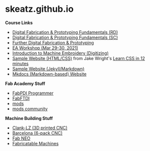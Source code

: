 # skeatz.github.io
**Course Links**
- [Digital Fabrication & Prototyping Fundamentals (RD)](https://rdorville.github.io/ep1000digfab)
- [Digital Fabrication & Prototyping Fundamentals (SC)](https://skeatz.github.io/DigitalFab-PrototypingFundamentals/)
- [Further Digital Fabrication & Prototyping](https://skeatz.github.io/Further-DF-and-Prototyping/)
- [EA Workshop (Mar 29-30, 2021)](https://skeatz.github.io/EA-Workshops-CAD/)
- [Introduction to Machine Embroidery (Digitizing)](https://skeatz.github.io/machine-embroidery-digitizing/)
- [Sample Website (HTML/CSS)](https://skeatz.github.io/DFabWeb) from Jake Wright's [Learn CSS in 12 minutes](https://www.youtube.com/watch?v=0afZj1G0BIE)
- [Sample Website (Jekyll/Markdown)](https://skeatz.github.io/web-pk/)
- [Mkdocs (Markdown-based) Website](https://skeatz.github.io/web-pk/)

**Fab Academy Stuff**
- [FabPDI Programmer](https://skeatz.github.io/FabPDI/)
- [FabFTDI](https://skeatz.github.io/FabFTDI)
- [mods](https://skeatz.github.io/mods-sc/index.html)
- [mods community](http://modsproject.org/)

**Machine Building Stuff**
- [Clank-LZ (3D printed CNC)](https://gitlab.cba.mit.edu/jakeread/clank-lz)
- [Barcelona (6-pack CNC)](https://gitlab.com/fablabbcn-projects/cnc-machines/six-pack-cnc)
- [Fab NEO](https://fab.cba.mit.edu/classes/865.21/people/rahul/)
- [Fabricatable Machines](https://github.com/fellesverkstedet/fabricatable-machines/wiki)
